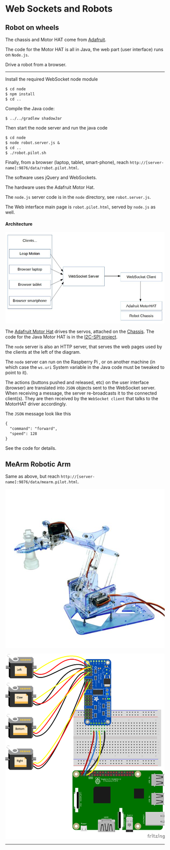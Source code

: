 # Web Sockets and Robots

## Robot on wheels

The chassis and Motor HAT come from [Adafruit](https://learn.adafruit.com/simple-raspberry-pi-robot).

The code for the Motor HAT is all in Java, the web part (user interface)
runs on `Node.js`.

Drive a robot from a browser.

---

Install the required WebSocket node module
```
$ cd node
$ npm install
$ cd ..
```

Compile the Java code:
```
$ ../../gradlew shadowJar
```

Then start the node server and run the java code
```
$ cd node
$ node robot.server.js &
$ cd ..
$ ./robot.pilot.sh
```

Finally, from a browser (laptop, tablet, smart-phone), reach
`http://[server-name]:9876/data/robot.pilot.html`.


The software uses jQuery and WebSockets.

The hardware uses the Adafruit Motor Hat.

The `node.js` server code is in the `node` directory, see `robot.server.js`.

The Web interface main page is `robot.pilot.html`, served by `node.js` as well.

#### Architecture
![Architecture](./img/Architecture.jpg)

The [Adafruit Motor Hat](https://www.adafruit.com/products/2348) drives the servos, attached on the [Chassis](https://www.adafruit.com/product/2939).
The code for the Java Motor HAT is in the [I2C-SPI project](https://github.com/OlivierLD/raspberry-pi4j-samples/tree/master/I2C-SPI/src/i2c/motor/adafruitmotorhat).

The `node` server is also an HTTP server, that serves the web pages used by the clients at the left of the diagram.

The `node` server can run on the Raspberry Pi , or on another machine (in which case the `ws.uri` System variable in the Java code must be tweaked to point to it).

The actions (buttons pushed and released, etc) on the user interface (browser) are translated into `JSON` objects sent to the
WebSocket server. When receiving a message, the server re-broadcasts it to the connected client(s).
They are then received by the `WebSocket client` that talks to the MotorHAT driver accordingly.

The `JSON` message look like this
```
{
  "command": "forward",
  "speed": 128
}
```
See the code for details.

## MeArm Robotic Arm
Same as above, but reach `http://[server-name]:9876/data/mearm.pilot.html`.

![MeArm](img/MeArm.jpg)

![Wiring](img/MeArm_bb.png)

---
